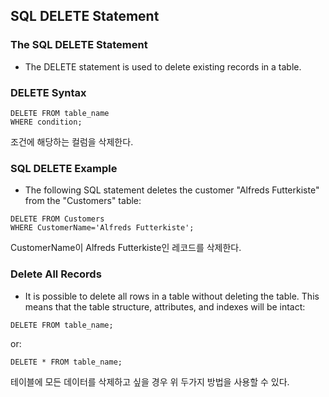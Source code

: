 ## SQL DELETE Statement

### The SQL DELETE Statement
- The DELETE statement is used to delete existing records in a table.

### DELETE Syntax
```
DELETE FROM table_name
WHERE condition;
```
조건에 해당하는 컬럼을 삭제한다.

### SQL DELETE Example
- The following SQL statement deletes the customer "Alfreds Futterkiste" from the "Customers" table:

```
DELETE FROM Customers
WHERE CustomerName='Alfreds Futterkiste';
```
CustomerName이 Alfreds Futterkiste인 레코드를 삭제한다.

### Delete All Records
- It is possible to delete all rows in a table without deleting the table. This means that the table structure, attributes, and indexes will be intact:
```
DELETE FROM table_name;
```
or:

```
DELETE * FROM table_name;
```

테이블에 모든 데이터를 삭제하고 싶을 경우 위 두가지 방법을 사용할 수 있다.